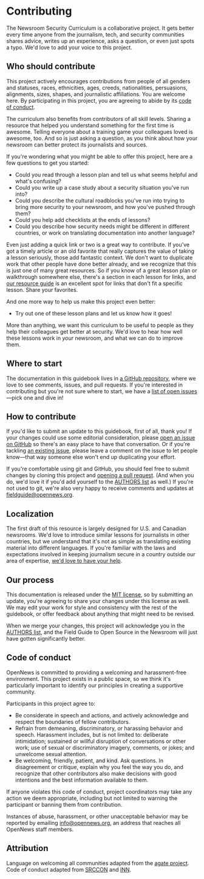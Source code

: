 # Contributing

The Newsroom Security Curriculum is a collaborative project. It gets better every time anyone from the journalism, tech, and security communities shares advice, writes up an experience, asks a question, or even just spots a typo. We'd love to add your voice to this project.

## Who should contribute

This project actively encourages contributions from people of all genders and statuses, races, ethnicities, ages, creeds, nationalities, persuasions, alignments, sizes, shapes, and journalistic affiliations. You are welcome here. By participating in this project, you are agreeing to abide by its [code of conduct](#code-of-conduct).

The curriculum also benefits from contributors of all skill levels. Sharing a resource that helped you understand something for the first time is awesome. Telling everyone about a training game your colleagues loved is awesome, too. And so is just asking a question, as you think about how your newsroom can better protect its journalists and sources.

If you're wondering what you might be able to offer this project, here are a few questions to get you started:

* Could you read through a lesson plan and tell us what seems helpful and what's confusing?
* Could you write up a case study about a security situation you've run into?
* Could you describe the cultural roadblocks you've run into trying to bring more security to your newsroom, and how you've pushed through them?
* Could you help add checklists at the ends of lessons?
* Could you describe how security needs might be different in different countries, or work on translating documentation into another language?

Even just adding a quick link or two is a great way to contribute. If you've got a timely article or an old favorite that really captures the value of taking a lesson seriously, those add fantastic context. We don't want to duplicate work that other people have done better already, and we recognize that this is just one of many great resources. So if you know of a great lesson plan or walkthrough somewhere else, there's a section in each lesson for links, and [our resource guide](https://github.com/OpenNewsLabs/newsroom-security-curricula/blob/master/docs/Chapter03-01-Resources.md) is an excellent spot for links that don't fit a specific lesson. Share your favorites.

And one more way to help us make this project even better:

* Try out one of these lesson plans and let us know how it goes!

More than anything, we want this curriculum to be useful to people as they help their colleagues get better at security. We'd love to hear how well these lessons work in _your_ newsroom, and what we can do to improve them.

## Where to start

The documentation in this guidebook lives in [a GitHub repository](https://github.com/OpenNewsLabs/newsroom-security-curricula), where we love to see comments, issues, and pull requests. If you're interested in contributing but you're not sure where to start, we have a [list of open issues](https://github.com/OpenNewsLabs/newsroom-security-curricula/issues)—pick one and dive in!

## How to contribute

If you'd like to submit an update to this guidebook, first of all, thank you! If your changes could use some editorial consideration, please [open an issue on GitHub](https://github.com/OpenNewsLabs/newsroom-security-curricula/issues/new) so there's an easy place to have that conversation. Or if you're tackling [an existing issue](https://github.com/OpenNewsLabs/newsroom-security-curricula/issues), please leave a comment on the issue to let people know—that way someone else won't end up duplicating your effort.

If you're comfortable using git and GitHub, you should feel free to submit changes by cloning this project and [opening a pull request](https://github.com/OpenNewsLabs/newsroom-security-curricula/compare). (And when you do, we'd love it if you'd add yourself to the [AUTHORS list](https://github.com/OpenNewsLabs/newsroom-security-curricula#authors) as well.) If you're not used to git, we're also very happy to receive comments and updates at [fieldguide@opennews.org](mailto:fieldguide@opennews.org).

## Localization

The first draft of this resource is largely designed for U.S. and Canadian newsrooms. We'd love to introduce similar lessons for journalists in other countries, but we understand that it's not as simple as translating existing material into different languages. If you're familiar with the laws and expectations involved in keeping journalism secure in a country outside our area of expertise, [we'd love to have your help](mailto:fieldguide@opennews.org).

## Our process

This documentation is released under the [MIT license](https://github.com/OpenNewsLabs/newsroom-security-curricula/blob/master/LICENSE), so by submitting an update, you're agreeing to share your changes under this license as well. We may edit your work for style and consistency with the rest of the guidebook, or offer feedback about anything that might need to be revised.

When we merge your changes, this project will acknowledge you in the [AUTHORS list](https://github.com/OpenNewsLabs/newsroom-security-curricula#authors), and the Field Guide to Open Source in the Newsroom will just have gotten significantly better.

## Code of conduct

OpenNews is committed to providing a welcoming and harassment-free environment. This project exists in a public space, so we think it's particularly important to identify our principles in creating a supportive community.

Participants in this project agree to:

* Be considerate in speech and actions, and actively acknowledge and respect the boundaries of fellow contributors.
* Refrain from demeaning, discriminatory, or harassing behavior and speech. Harassment includes, but is not limited to: deliberate intimidation; sustained or willful disruption of conversations or other work; use of sexual or discriminatory imagery, comments, or jokes; and unwelcome sexual attention.
* Be welcoming, friendly, patient, and kind. Ask questions. In disagreement or critique, explain why you feel the way you do, and recognize that other contributors also make decisions with good intentions and the best information available to them.

If anyone violates this code of conduct, project coordinators may take any action we deem appropriate, including but not limited to warning the participant or banning them from contribution.

Instances of abuse, harassment, or other unacceptable behavior may be reported by emailing [info@opennews.org](mailto:info@opennews.org), an address that reaches all OpenNews staff members.

## Attribution

Language on welcoming all communities adapted from the [agate project](https://github.com/wireservice/agate/blob/1.5.5/docs/contributing.rst). Code of conduct adapted from [SRCCON](https://srccon.org/conduct/) and [INN](https://github.com/INN/docs/blob/master/how-to-work-with-us/contributing.md).
